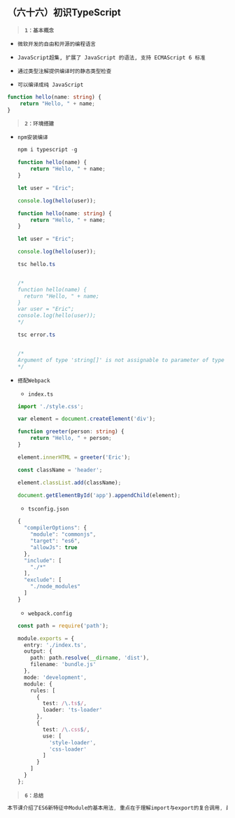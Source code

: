 ##  （六十六）初识TypeScript

> **`1：基本概念`**
- `微软开发的自由和开源的编程语言`

- `JavaScript超集, 扩展了 JavaScript 的语法, 支持 ECMAScript 6 标准`

- `通过类型注解提供编译时的静态类型检查`

- `可以编译成纯 JavaScript`

```typescript
function hello(name: string) {
    return "Hello, " + name;
}
```
> **`2：环境搭建`**
- `npm安装编译`
  ```javascript
  npm i typescript -g
  ```



  ```typescript
  function hello(name) {
      return "Hello, " + name;
  }

  let user = "Eric";

  console.log(hello(user));
  ```



  ```typescript
  function hello(name: string) {
      return "Hello, " + name;
  }

  let user = "Eric";

  console.log(hello(user));
  ```



  ```css
  tsc hello.ts


  /*
  function hello(name) {
    return "Hello, " + name;
  }
  var user = "Eric";
  console.log(hello(user));
  */
  ```


  ```css
  tsc error.ts


  /*
  Argument of type 'string[]' is not assignable to parameter of type 'string'.
  */
  ```

- `搭配Webpack`
  - `index.ts`
  ```typescript
  import './style.css';

  var element = document.createElement('div');

  function greeter(person: string) {
      return "Hello, " + person;
  }

  element.innerHTML = greeter('Eric');

  const className = 'header';

  element.classList.add(className);

  document.getElementById('app').appendChild(element);
  ```

  - `tsconfig.json`
  ```javascript
  {
    "compilerOptions": {
      "module": "commonjs",
      "target": "es6",
      "allowJs": true
    },
    "include": [
      "./*"
    ],
    "exclude": [
      "./node_modules"
    ]
  }
  ```

  - `webpack.config`
  ```typescript
  const path = require('path');

  module.exports = {
    entry: './index.ts',
    output: {
      path: path.resolve(__dirname, 'dist'),
      filename: 'bundle.js'
    },
    mode: 'development',
    module: {
      rules: [
        {
          test: /\.ts$/,
          loader: 'ts-loader'
        },
        {
          test: /\.css$/,
          use: [
            'style-loader',
            'css-loader'
          ]
        }
      ]
    }
  };
  ```

> **`6：总结`**
```css
本节课介绍了ES6新特征中Module的基本用法, 重点在于理解import与export的复合调用, 最后介绍了import()动态加载
```